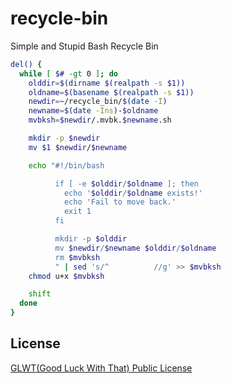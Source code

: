 # recycle-bin
Simple and Stupid Bash Recycle Bin

```bash
del() {
  while [ $# -gt 0 ]; do
    olddir=$(dirname $(realpath -s $1))
    oldname=$(basename $(realpath -s $1))
    newdir=~/recycle_bin/$(date -I)
    newname=$(date -Ins)-$oldname
    mvbksh=$newdir/.mvbk.$newname.sh

    mkdir -p $newdir
    mv $1 $newdir/$newname

    echo "#!/bin/bash

          if [ -e $olddir/$oldname ]; then
            echo '$olddir/$oldname exists!'
            echo 'Fail to move back.'
            exit 1
          fi

          mkdir -p $olddir
          mv $newdir/$newname $olddir/$oldname
          rm $mvbksh
          " | sed 's/^          //g' >> $mvbksh
    chmod u+x $mvbksh

    shift
  done
}
```

## License

[GLWT(Good Luck With That) Public License](https://github.com/GasinAn/recycle-bin/blob/main/LICENSE)
